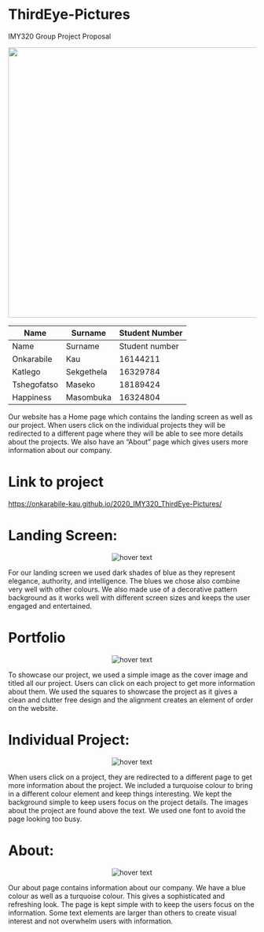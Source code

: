 # ThirdEye-Pictures
IMY320 Group Project Proposal
<p align="center">
<img src=https://user-images.githubusercontent.com/62009623/94317099-df481d80-ff85-11ea-8ecf-dd8062308c4d.jpg width="550">
</p>


Name | Surname | Student Number
------------ | ------------- | -------------
Name	|	Surname 	|	Student number 
Onkarabile	|	Kau 	|		16144211 
Katlego 	|	Sekgethela |	16329784 
Tshegofatso |	Maseko 	|	18189424 
Happiness |	Masombuka |	16324804


Our website has a Home page which contains the landing screen as well as our project. When users click on the individual projects they will be redirected to a different page where they will be able to see more details about the projects. We also have an “About” page which gives users more information about our company.
# Link to project

https://onkarabile-kau.github.io/2020_IMY320_ThirdEye-Pictures/

# Landing Screen:

<p align="center">
  <img src="https://user-images.githubusercontent.com/62009623/94318460-ee7c9a80-ff88-11ea-96f5-7c69330bb0ec.png" title="hover text">
</p>

For our landing screen we used dark shades of blue as they represent elegance, authority, and intelligence. The blues we chose also combine very well with other colours. We also made use of a decorative pattern background as it works well with different screen sizes and keeps the user engaged and entertained.

# Portfolio

<p align="center">
  <img src="https://user-images.githubusercontent.com/62009623/94318513-048a5b00-ff89-11ea-9ebe-e16a1f022574.png" title="hover text">
</p>

To showcase our project, we used a simple image as the cover image and titled all our project. Users can click on each project to get more information about them. We used the squares to showcase the project as it gives a clean and clutter free design and the alignment creates an element of order on the website.

# Individual Project:

<p align="center">
  <img src="https://user-images.githubusercontent.com/62009623/94318491-fa685c80-ff88-11ea-885e-95414431a39b.png" title="hover text">
</p>

When users click on a project, they are redirected to a different page to get more information about the project. We included a turquoise colour to bring in a different colour element and keep things interesting. We kept the background simple to keep users focus on the project details. The images about the project are found above the text. We used one font to avoid the page looking too busy.

# About:

<p align="center">
  <img src="https://user-images.githubusercontent.com/62009623/94319322-a2caf080-ff8a-11ea-9b8e-a315ee09e6a5.png" title="hover text">
</p>

Our about page contains information about our company. We have a blue colour as well as a turquoise colour. This gives a sophisticated and refreshing look. The page is kept simple with to keep the users focus on the information. Some text elements are larger than others to create visual interest and not overwhelm users with information.



